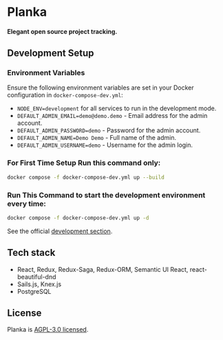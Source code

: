 # Planka
#### Elegant open source project tracking.

## Development Setup

### Environment Variables
Ensure the following environment variables are set in your Docker configuration in `docker-compose-dev.yml`:

- `NODE_ENV=development` for all services to run in the development mode.
- `DEFAULT_ADMIN_EMAIL=demo@demo.demo` - Email address for the admin account.
- `DEFAULT_ADMIN_PASSWORD=demo` - Password for the admin account.
- `DEFAULT_ADMIN_NAME=Demo Demo` - Full name of the admin.
- `DEFAULT_ADMIN_USERNAME=demo` - Username for the admin login.

### For First Time Setup Run this command only:
```sh
docker compose -f docker-compose-dev.yml up --build
```

### Run This Command to start the development environment every time:
```sh
docker compose -f docker-compose-dev.yml up -d
```

See the official [development section](https://docs.planka.cloud/docs/Development).

## Tech stack

- React, Redux, Redux-Saga, Redux-ORM, Semantic UI React, react-beautiful-dnd
- Sails.js, Knex.js
- PostgreSQL

## License

Planka is [AGPL-3.0 licensed](https://github.com/plankanban/planka/blob/master/LICENSE).
